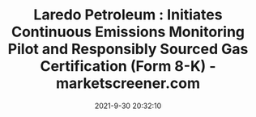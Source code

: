 ---
"title": "Laredo Petroleum : Initiates Continuous Emissions Monitoring Pilot and Responsibly Sourced Gas Certification (Form 8-K) - marketscreener.com"
"date": "2021-9-30 20:32:10"
"feed_name": "GOOGLENEWSDRILLING"
"feed_website": "https://news.google.com/search?q=drilling%2Bincident&hl=en-US&gl=US&ceid=US:en"
"feed_rss": "https://news.google.com/rss/search?q=drilling%2Bincident&hl=en-US&gl=US&ceid=US:en"
"link": "https://www.marketscreener.com/quote/stock/LAREDO-PETROLEUM-INC-9598258/news/Laredo-Petroleum-Initiates-Continuous-Emissions-Monitoring-Pilot-and-Responsibly-Sourced-Gas-Certi-36564125/"
"source": "{'href': 'https://www.marketscreener.com', 'title': 'marketscreener.com'}"
"file": "_posts/2021-1-1-d14c45118d8f53f33cdee4957d6ac76fdd9e7395.md"
"accident": "0"
"drilling": "0"
"dead": "0"
"injured": "0"
"arrested": "0"
"where": "unknown site"
"causes": "unknown"
"place": "unknown place"
---